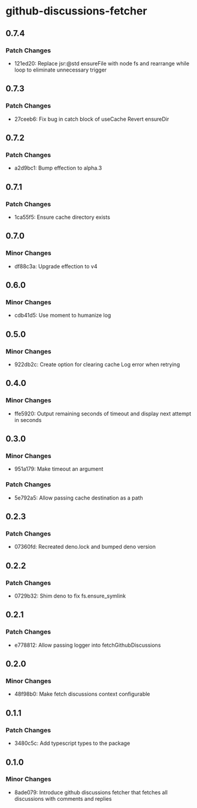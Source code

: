 # github-discussions-fetcher

## 0.7.4

### Patch Changes

- 121ed20: Replace jsr:@std ensureFile with node fs and rearrange while loop to
  eliminate unnecessary trigger

## 0.7.3

### Patch Changes

- 27ceeb6: Fix bug in catch block of useCache Revert ensureDir

## 0.7.2

### Patch Changes

- a2d9bc1: Bump effection to alpha.3

## 0.7.1

### Patch Changes

- 1ca55f5: Ensure cache directory exists

## 0.7.0

### Minor Changes

- df88c3a: Upgrade effection to v4

## 0.6.0

### Minor Changes

- cdb41d5: Use moment to humanize log

## 0.5.0

### Minor Changes

- 922db2c: Create option for clearing cache Log error when retrying

## 0.4.0

### Minor Changes

- ffe5920: Output remaining seconds of timeout and display next attempt in
  seconds

## 0.3.0

### Minor Changes

- 951a179: Make timeout an argument

### Patch Changes

- 5e792a5: Allow passing cache destination as a path

## 0.2.3

### Patch Changes

- 07360fd: Recreated deno.lock and bumped deno version

## 0.2.2

### Patch Changes

- 0729b32: Shim deno to fix fs.ensure_symlink

## 0.2.1

### Patch Changes

- e778812: Allow passing logger into fetchGithubDiscussions

## 0.2.0

### Minor Changes

- 48f98b0: Make fetch discussions context configurable

## 0.1.1

### Patch Changes

- 3480c5c: Add typescript types to the package

## 0.1.0

### Minor Changes

- 8ade079: Introduce github discussions fetcher that fetches all discussions
  with comments and replies

